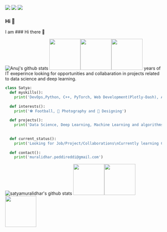 
[<img src="https://img.shields.io/badge/medium-%2312100E.svg?&style=for-the-badge&logo=medium&logoColor=white" />](https://medium.com/@muralidhar.peddireddi)  [<img src="https://img.shields.io/badge/linkedin-%230077B5.svg?&style=for-the-badge&logo=linkedin&logoColor=white" />](https://www.linkedin.com/in/satya-muralidhar-peddireddi-9b312a176/) [<img src = "https://img.shields.io/badge/instagram-%23E4405F.svg?&style=for-the-badge&logo=instagram&logoColor=white">](https://www.instagram.com/its_me_muralidhar/) 

### Hi 👋 

I am ### Hi there 👋

<!--
**satyamuralidhar/satyamuralidhar** is a ✨ _special_ ✨ repository because its `README.md` (this file) appears on your GitHub profile.

Here are some ideas to get you started:

- 🔭 I’m currently working on ...
- 🌱 I’m currently learning ...
- 👯 I’m looking to collaborate on ...
- 🤔 I’m looking for help with ...
- 💬 Ask me about ...
- 📫 How to reach me: ...
- 😄 Pronouns: ...
- ⚡ Fun fact: ...
-->


![Anuj's github stats](https://github-readme-stats.vercel.app/api/?username=anujdutt9&show_icons=true&title_color=fff&icon_color=79ff97&text_color=9f9f9f&bg_color=151515) <img src="https://i.giphy.com/media/LMt9638dO8dftAjtco/200.webp" width="100"><img src="https://i.giphy.com/media/KzJkzjggfGN5Py6nkT/200.webp" width="100"><img src="https://i.giphy.com/media/IdyAQJVN2kVPNUrojM/200.webp" width="100">
 years of IT exeperince looking for opportunities and collabaration in projects related to data science and deep learning.

```python
class Satya:
  def myskills():
    print('DevOps,Python, C++, PyTorch, Web Development(Plotly-Dash), AWS, Machine Learning, Deep Learning, Data Science')
  
  def interests():
    print('⚽ Football, 📸 Photography and 🎨 Designing')
  
  def projects():
    print('Data Science, Deep Learning, Machine Learning and algorithms based projects') 
  
 
  def current_status():
    print('Looking for Job/Project/Collaborations\nCurrently learning Computer Vision using PyTorch')
    
  def contact():
    print('muralidhar.peddireddi@gmail.com')
```
![satyamuralidhar's github stats](https://github-readme-stats.vercel.app/api?username=satyamuralidhar&show_icons=true&hide=["stars","issues"]) <img src="https://i.giphy.com/media/LMt9638dO8dftAjtco/200.webp" width="100"><img src="https://i.giphy.com/media/KzJkzjggfGN5Py6nkT/200.webp" width="100"><img src="https://i.giphy.com/media/IdyAQJVN2kVPNUrojM/200.webp" width="100">
